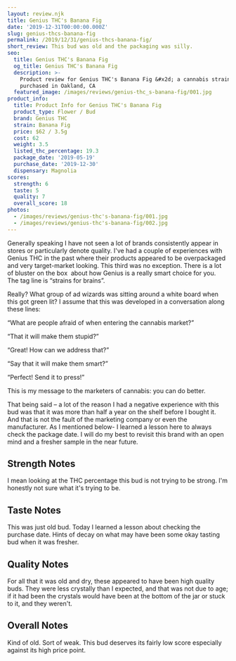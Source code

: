 ```yaml
---
layout: review.njk
title: Genius THC's Banana Fig
date: '2019-12-31T00:00:00.000Z'
slug: genius-thcs-banana-fig
permalink: /2019/12/31/genius-thcs-banana-fig/
short_review: This bud was old and the packaging was silly.
seo:
  title: Genius THC's Banana Fig
  og_title: Genius THC's Banana Fig
  description: >-
    Product review for Genius THC's Banana Fig &#x2d; a cannabis strain
    purchased in Oakland, CA
  featured_image: /images/reviews/genius-thc_s-banana-fig/001.jpg
product_info:
  title: Product Info for Genius THC's Banana Fig
  product_type: Flower / Bud
  brand: Genius THC
  strain: Banana Fig
  price: $62 / 3.5g
  cost: 62
  weight: 3.5
  listed_thc_percentage: 19.3
  package_date: '2019-05-19'
  purchase_date: '2019-12-30'
  dispensary: Magnolia
scores:
  strength: 6
  taste: 5
  quality: 7
  overall_score: 18
photos:
  - /images/reviews/genius-thc's-banana-fig/001.jpg
  - /images/reviews/genius-thc's-banana-fig/002.jpg
---
```


Generally speaking I have not seen a lot of brands consistently appear in stores or particularly denote quality. I've had a couple of experiences with Genius THC in the past where their products appeared to be overpackaged and very target-market looking. This third was no exception. There is a lot of bluster on the box  about how Genius is a really smart choice for you. The tag line is “strains for brains”.

Really? What group of ad wizards was sitting around a white board when this got green lit? I assume that this was developed in a conversation along these lines:

“What are people afraid of when entering the cannabis market?”

“That it will make them stupid?”

“Great! How can we address that?”

“Say that it will make them smart?”

“Perfect! Send it to press!”

This is my message to the marketers of cannabis: you can do better.

That being said – a lot of the reason I had a negative experience with this bud was that it was more than half a year on the shelf before I bought it. And that is not the fault of the marketing company or even the manufacturer. As I mentioned below- I learned a lesson here to always check the package date. I will do my best to revisit this brand with an open mind and a fresher sample in the near future.

## Strength Notes

I mean looking at the THC percentage this bud is not trying to be strong. I'm honestly not sure what it's trying to be.

## Taste Notes

This was just old bud. Today I learned a lesson about checking the purchase date. Hints of decay on what may have been some okay tasting bud when it was fresher.

## Quality Notes

For all that it was old and dry, these appeared to have been high quality buds. They were less crystally than I expected, and that was not due to age; if it had been the crystals would have been at the bottom of the jar or stuck to it, and they weren't.

## Overall Notes

Kind of old. Sort of weak. This bud deserves its fairly low score especially against its high price point.
